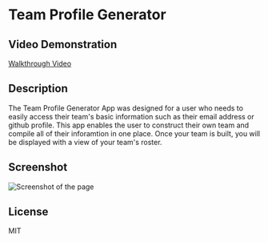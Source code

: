 # Team Profile Generator

## Video Demonstration
[Walkthrough Video]()

## Description
The Team Profile Generator App was designed for a user who needs to easily access their team's basic information such as their email address or github profile. This app enables the user to construct their own team and compile all of their inforamtion in one place. Once your team is built, you will be displayed with a view of your team's roster. 

## Screenshot 
![Screenshot of the page]()


## License
MIT


